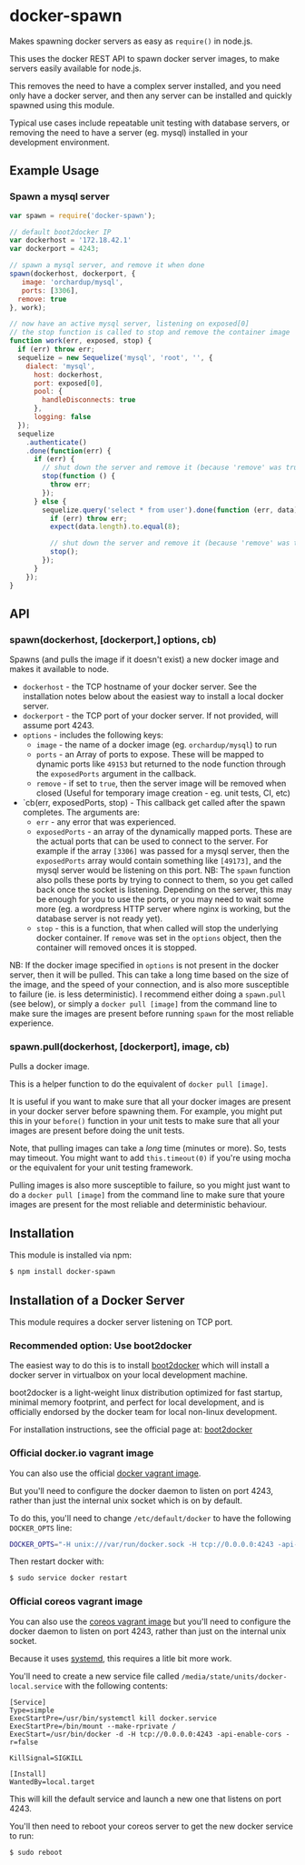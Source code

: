 # docker-spawn

Makes spawning docker servers as easy as `require()` in node.js.

This uses the docker REST API to spawn docker server images, to make servers
easily available for node.js.

This removes the need to have a complex server installed, and you need only
have a docker server, and then any server can be installed and quickly spawned
using this module.

Typical use cases include repeatable unit testing with database servers, or
removing the need to have a server (eg. mysql) installed in your development
environment.

## Example Usage

### Spawn a mysql server

``` js
var spawn = require('docker-spawn');

// default boot2docker IP
var dockerhost = '172.18.42.1'
var dockerport = 4243;

// spawn a mysql server, and remove it when done
spawn(dockerhost, dockerport, {
   image: 'orchardup/mysql',
   ports: [3306],
  remove: true
}, work);

// now have an active mysql server, listening on exposed[0]
// the stop function is called to stop and remove the container image
function work(err, exposed, stop) {
  if (err) throw err;
  sequelize = new Sequelize('mysql', 'root', '', {
    dialect: 'mysql',
      host: dockerhost,
      port: exposed[0],
      pool: {
        handleDisconnects: true
      },
      logging: false
  });
  sequelize
    .authenticate()
    .done(function(err) {
      if (err) {
        // shut down the server and remove it (because 'remove' was true)
        stop(function () {
          throw err;
        });
      } else {
        sequelize.query('select * from user').done(function (err, data) {
          if (err) throw err;
          expect(data.length).to.equal(8);

          // shut down the server and remove it (because 'remove' was true)
          stop();
        });
      }
    });
}
```

## API

### spawn(dockerhost, [dockerport,] options, cb)

Spawns (and pulls the image if it doesn't exist) a new docker image and
makes it available to node.

* `dockerhost` - the TCP hostname of your docker server. See the installation
  notes below about the easiest way to install a local docker server.
* `dockerport` - the TCP port of your docker server. If not provided, will
  assume port 4243.
* `options` - includes the following keys:
    * `image` - the name of a docker image (eg. `orchardup/mysql`) to run
    * `ports` - an Array of ports to expose. These will be mapped to dynamic
    ports like `49153` but returned to the node function through the
    `exposedPorts` argument in the callback.
    * `remove` - if set to `true`, then the server image will be removed when
    closed (Useful for temporary image creation - eg. unit tests, CI, etc)
* `cb(err, exposedPorts, stop) - This callback get called after the spawn
  completes. The arguments are:
    * `err` - any error that was experienced.
    * `exposedPorts` - an array of the dynamically mapped ports. These are the
    actual ports that can be used to connect to the server. For example if
    the array `[3306]` was passed for a mysql server, then the `exposedPorts`
    array would contain something like `[49173]`, and the mysql server would
    be listening on this port. NB: The `spawn` function also polls these ports
    by trying to connect to them, so you get called back once the socket is
    listening. Depending on the server, this may be enough for you to use the
    ports, or you may need to wait some more (eg. a wordpress HTTP server
    where nginx is working, but the database server is not ready yet).
    * `stop` - this is a function, that when called will stop the underlying
    docker container. If `remove` was set in the `options` object, then the
    container will removed onces it is stopped.

NB: If the docker image specified in `options` is not present in the docker
server, then it will be pulled. This can take a long time based on the size
of the image, and the speed of your connection, and is also more susceptible
to failure (ie. is less deterministic). I recommend either doing a `spawn.pull`
(see below), or simply a `docker pull [image]` from the command line to make
sure the images are present before running `spawn` for the most reliable
experience.

### spawn.pull(dockerhost, [dockerport], image, cb)

Pulls a docker image.

This is a helper function to do the equivalent of `docker pull [image]`.

It is useful if you want to make sure that all your docker images are present
in your docker server before spawning them. For example, you might put this
in your `before()` function in your unit tests to make sure that all your
images are present before doing the unit tests.

Note, that pulling images can take a *long* time (minutes or more). So, tests
may timeout. You might want to add `this.timeout(0)` if you're using mocha
or the equivalent for your unit testing framework.

Pulling images is also more susceptible to failure, so you might just want to
do a `docker pull [image]` from the command line to make sure that youre images
are present for the most reliable and deterministic behaviour.

## Installation

This module is installed via npm:

``` bash
$ npm install docker-spawn
```

## Installation of a Docker Server

This module requires a docker server listening on TCP port.

### Recommended option: Use boot2docker

The easiest way to do this is to install
[boot2docker](https://github.com/steeve/boot2docker) which will install a
docker server in virtualbox on your local development machine.

boot2docker is a light-weight linux distribution optimized for fast startup,
minimal memory footprint, and perfect for local development, and is
officially endorsed by the docker team for local non-linux development.

For installation instructions, see the official page at:
[boot2docker](https://github.com/steeve/boot2docker)

### Official docker.io vagrant image

You can also use the official
[docker vagrant image](http://docs.docker.io/en/latest/installation/vagrant/).

But you'll need to configure the docker daemon to listen on port 4243, rather
than just the internal unix socket which is on by default.

To do this, you'll need to change `/etc/default/docker` to have the following
`DOCKER_OPTS` line:

``` bash
DOCKER_OPTS="-H unix:///var/run/docker.sock -H tcp://0.0.0.0:4243 -api-enable-cors"
```

Then restart docker with:

``` bash
$ sudo service docker restart
```

### Official coreos vagrant image

You can also use the
[coreos vagrant image](https://coreos.com/blog/coreos-vagrant-images/)
but you'll need to configure the docker daemon to listen on port 4243, rather
than just on the internal unix socket.

Because it uses [systemd](https://wiki.archlinux.org/index.php/systemd), this
requires a litle bit more work.

You'll need to create a new service file
called `/media/state/units/docker-local.service` with the following contents:

```
[Service]
Type=simple
ExecStartPre=/usr/bin/systemctl kill docker.service
ExecStartPre=/bin/mount --make-rprivate /
ExecStart=/usr/bin/docker -d -H tcp://0.0.0.0:4243 -api-enable-cors -r=false

KillSignal=SIGKILL

[Install]
WantedBy=local.target
```

This will kill the default service and launch a new one that listens on port
4243.

You'll then need to reboot your coreos server to get the new docker service
to run:

``` bash
$ sudo reboot
```
